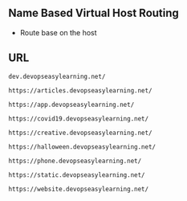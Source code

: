 ## Name Based Virtual Host Routing
- Route base on the host 

## URL
```
dev.devopseasylearning.net/

https://articles.devopseasylearning.net/

https://app.devopseasylearning.net/

https://covid19.devopseasylearning.net/

https://creative.devopseasylearning.net/

https://halloween.devopseasylearning.net/

https://phone.devopseasylearning.net/

https://static.devopseasylearning.net/

https://website.devopseasylearning.net/
```